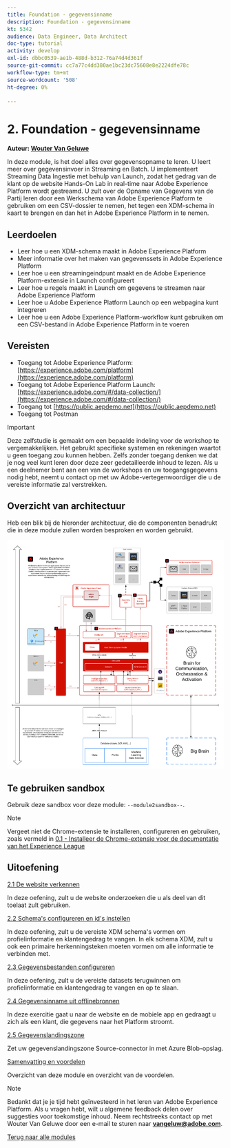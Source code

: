 ```yaml
---
title: Foundation - gegevensinname
description: Foundation - gegevensinname
kt: 5342
audience: Data Engineer, Data Architect
doc-type: tutorial
activity: develop
exl-id: dbbc0539-ae1b-488d-b312-76a74d4d361f
source-git-commit: cc7a77c4dd380ae1bc23dc75608e8e2224dfe78c
workflow-type: tm+mt
source-wordcount: '508'
ht-degree: 0%

---
```


# 2. Foundation - gegevensinname

**Auteur: [Wouter Van Geluwe](https://www.linkedin.com/in/woutervangeluwe/)**

In deze module, is het doel alles over gegevensopname te leren. U leert meer over gegevensinvoer in Streaming en Batch. U implementeert Streaming Data Ingestie met behulp van Launch, zodat het gedrag van de klant op de website Hands-On Lab in real-time naar Adobe Experience Platform wordt gestreamd. U zult over de Opname van Gegevens van de Partij leren door een Werkschema van Adobe Experience Platform te gebruiken om een CSV-dossier te nemen, het tegen een XDM-schema in kaart te brengen en dan het in Adobe Experience Platform in te nemen.

## Leerdoelen

- Leer hoe u een XDM-schema maakt in Adobe Experience Platform
- Meer informatie over het maken van gegevenssets in Adobe Experience Platform
- Leer hoe u een streamingeindpunt maakt en de Adobe Experience Platform-extensie in Launch configureert
- Leer hoe u regels maakt in Launch om gegevens te streamen naar Adobe Experience Platform
- Leer hoe u Adobe Experience Platform Launch op een webpagina kunt integreren
- Leer hoe u een Adobe Experience Platform-workflow kunt gebruiken om een CSV-bestand in Adobe Experience Platform in te voeren

## Vereisten

- Toegang tot Adobe Experience Platform: [https://experience.adobe.com/platform](https://experience.adobe.com/platform)
- Toegang tot Adobe Experience Platform Launch: [https://experience.adobe.com/#/data-collection/](https://experience.adobe.com/#/data-collection/)
- Toegang tot [https://public.aepdemo.net](https://public.aepdemo.net)
- Toegang tot Postman

>[!IMPORTANT]
>
>Deze zelfstudie is gemaakt om een bepaalde indeling voor de workshop te vergemakkelijken. Het gebruikt specifieke systemen en rekeningen waartot u geen toegang zou kunnen hebben. Zelfs zonder toegang denken we dat je nog veel kunt leren door deze zeer gedetailleerde inhoud te lezen. Als u een deelnemer bent aan een van de workshops en uw toegangsgegevens nodig hebt, neemt u contact op met uw Adobe-vertegenwoordiger die u de vereiste informatie zal verstrekken.

## Overzicht van architectuur

Heb een blik bij de hieronder architectuur, die de componenten benadrukt die in deze module zullen worden besproken en worden gebruikt.

![Overzicht van architectuur](../../assets/images/architecturem2.png)

## Te gebruiken sandbox

Gebruik deze sandbox voor deze module: `--module2sandbox--`.

>[!NOTE]
>
>Vergeet niet de Chrome-extensie te installeren, configureren en gebruiken, zoals vermeld in [0.1 - Installeer de Chrome-extensie voor de documentatie van het Experience League](../module0/ex1.md)

## Uitoefening

[2.1 De website verkennen](./ex1.md)

In deze oefening, zult u de website onderzoeken die u als deel van dit toelaat zult gebruiken.

[2.2 Schema&#39;s configureren en id&#39;s instellen](./ex2.md)

In deze oefening, zult u de vereiste XDM schema&#39;s vormen om profielinformatie en klantengedrag te vangen. In elk schema XDM, zult u ook een primaire herkenningsteken moeten vormen om alle informatie te verbinden met.

[2.3 Gegevensbestanden configureren](./ex3.md)

In deze oefening, zult u de vereiste datasets terugwinnen om profielinformatie en klantengedrag te vangen en op te slaan.

[2.4 Gegevensinname uit offlinebronnen](./ex4.md)

In deze exercitie gaat u naar de website en de mobiele app en gedraagt u zich als een klant, die gegevens naar het Platform stroomt.

[2.5 Gegevenslandingszone](./ex5.md)

Zet uw gegevenslandingszone Source-connector in met Azure Blob-opslag.

[Samenvatting en voordelen](./summary.md)

Overzicht van deze module en overzicht van de voordelen.

>[!NOTE]
>
>Bedankt dat je je tijd hebt geïnvesteerd in het leren van Adobe Experience Platform. Als u vragen hebt, wilt u algemene feedback delen over suggesties voor toekomstige inhoud. Neem rechtstreeks contact op met Wouter Van Geluwe door een e-mail te sturen naar **vangeluw@adobe.com**.

[Terug naar alle modules](../../overview.md)
